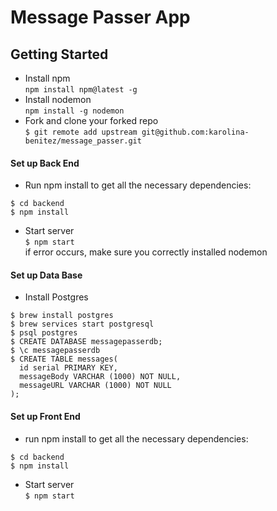 # Message Passer App

## Getting Started
* Install npm  
`npm install npm@latest -g`  
* Install nodemon  
`npm install -g nodemon`  
* Fork and clone your forked repo  
`$ git remote add upstream git@github.com:karolina-benitez/message_passer.git`  

#### Set up Back End
* Run npm install to get all the necessary dependencies:  
```
$ cd backend  
$ npm install
```
* Start server  
`$ npm start`  
if error occurs, make sure you correctly installed nodemon  
#### Set up Data Base
* Install Postgres  
```
$ brew install postgres  
$ brew services start postgresql  
$ psql postgres  
$ CREATE DATABASE messagepasserdb;  
$ \c messagepasserdb  
$ CREATE TABLE messages(  
  id serial PRIMARY KEY,  
  messageBody VARCHAR (1000) NOT NULL,  
  messageURL VARCHAR (1000) NOT NULL  
);
```
#### Set up Front End
* run npm install to get all the necessary dependencies:
```
$ cd backend  
$ npm install  
```
* Start server  
`$ npm start`
